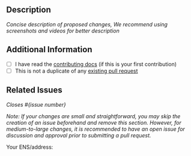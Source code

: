 ## Description

_Concise description of proposed changes, We recommend using screenshots and videos for better description_

## Additional Information

- [ ] I have read the [contributing docs](/fil-frame/fil-frame-2/blob/main/CONTRIBUTING.md) (if this is your first contribution)
- [ ] This is not a duplicate of any [existing pull request](https://github.com/FIL-Builders/fil-frame/pulls)

## Related Issues

_Closes #{issue number}_

_Note: If your changes are small and straightforward, you may skip the creation of an issue beforehand and remove this section. However, for medium-to-large changes, it is recommended to have an open issue for discussion and approval prior to submitting a pull request._

Your ENS/address:

